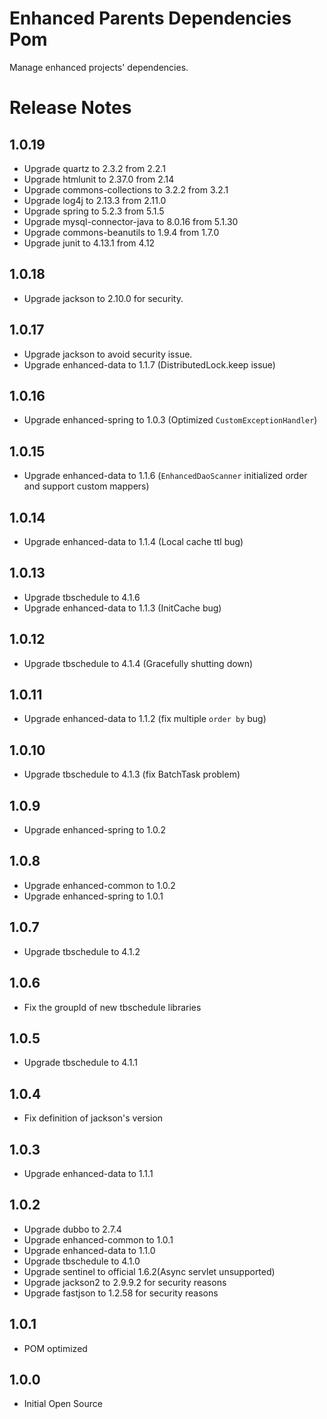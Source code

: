 # Enhanced Parents Dependencies Pom
Manage enhanced projects' dependencies.

# Release Notes
## 1.0.19
* Upgrade quartz to 2.3.2 from 2.2.1
* Upgrade htmlunit to 2.37.0 from 2.14
* Upgrade commons-collections to 3.2.2 from 3.2.1
* Upgrade log4j to 2.13.3 from 2.11.0
* Upgrade spring to 5.2.3 from 5.1.5
* Upgrade mysql-connector-java to 8.0.16 from 5.1.30
* Upgrade commons-beanutils to 1.9.4 from 1.7.0
* Upgrade junit to 4.13.1 from 4.12

## 1.0.18
* Upgrade jackson to 2.10.0 for security.

## 1.0.17
* Upgrade jackson to avoid security issue.
* Upgrade enhanced-data to 1.1.7 (DistributedLock.keep issue)

## 1.0.16
* Upgrade enhanced-spring to 1.0.3 (Optimized `CustomExceptionHandler`)

## 1.0.15
* Upgrade enhanced-data to 1.1.6 (`EnhancedDaoScanner` initialized order and support custom mappers)

## 1.0.14
* Upgrade enhanced-data to 1.1.4 (Local cache ttl bug)

## 1.0.13
* Upgrade tbschedule to 4.1.6
* Upgrade enhanced-data to 1.1.3 (InitCache bug)

## 1.0.12
* Upgrade tbschedule to 4.1.4 (Gracefully shutting down)

## 1.0.11
* Upgrade enhanced-data to 1.1.2 (fix multiple `order by` bug)

## 1.0.10
* Upgrade tbschedule to 4.1.3 (fix BatchTask problem)

## 1.0.9
* Upgrade enhanced-spring to 1.0.2


## 1.0.8
* Upgrade enhanced-common to 1.0.2
* Upgrade enhanced-spring to 1.0.1

## 1.0.7
* Upgrade tbschedule to 4.1.2

## 1.0.6
* Fix the groupId of new tbschedule libraries

## 1.0.5
* Upgrade tbschedule to 4.1.1

## 1.0.4
* Fix definition of jackson's version

## 1.0.3
* Upgrade enhanced-data to 1.1.1

## 1.0.2
* Upgrade dubbo to 2.7.4
* Upgrade enhanced-common to 1.0.1
* Upgrade enhanced-data to 1.1.0
* Upgrade tbschedule to 4.1.0
* Upgrade sentinel to official 1.6.2(Async servlet unsupported)
* Upgrade jackson2 to 2.9.9.2 for security reasons
* Upgrade fastjson to 1.2.58 for security reasons

## 1.0.1
* POM optimized

## 1.0.0
* Initial Open Source


